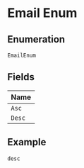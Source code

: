 
# Email Enum

## Enumeration

`EmailEnum`

## Fields

| Name |
|  --- |
| `Asc` |
| `Desc` |

## Example

```
desc
```

